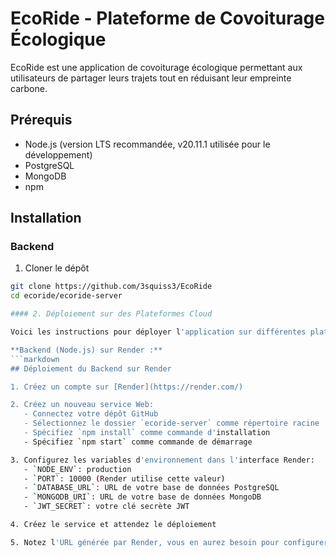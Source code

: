 # EcoRide - Plateforme de Covoiturage Écologique

EcoRide est une application de covoiturage écologique permettant aux utilisateurs de partager leurs trajets tout en réduisant leur empreinte carbone.

## Prérequis

- Node.js (version LTS recommandée, v20.11.1 utilisée pour le développement)
- PostgreSQL
- MongoDB
- npm

## Installation

### Backend

1. Cloner le dépôt
```bash
git clone https://github.com/3squiss3/EcoRide
cd ecoride/ecoride-server

#### 2. Déploiement sur des Plateformes Cloud

Voici les instructions pour déployer l'application sur différentes plateformes cloud :

**Backend (Node.js) sur Render :**
```markdown
## Déploiement du Backend sur Render

1. Créez un compte sur [Render](https://render.com/)

2. Créez un nouveau service Web:
   - Connectez votre dépôt GitHub
   - Sélectionnez le dossier `ecoride-server` comme répertoire racine
   - Spécifiez `npm install` comme commande d'installation
   - Spécifiez `npm start` comme commande de démarrage

3. Configurez les variables d'environnement dans l'interface Render:
   - `NODE_ENV`: production
   - `PORT`: 10000 (Render utilise cette valeur)
   - `DATABASE_URL`: URL de votre base de données PostgreSQL
   - `MONGODB_URI`: URL de votre base de données MongoDB
   - `JWT_SECRET`: votre clé secrète JWT

4. Créez le service et attendez le déploiement

5. Notez l'URL générée par Render, vous en aurez besoin pour configurer le frontend